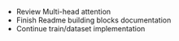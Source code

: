 - Review Multi-head attention
- Finish Readme building blocks documentation
- Continue train/dataset implementation
